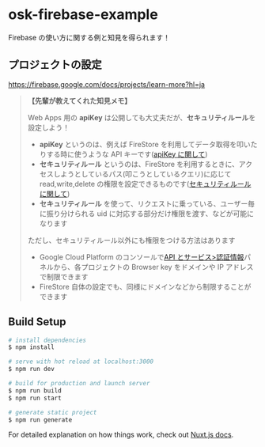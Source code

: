 # osk-firebase-example

Firebase の使い方に関する例と知見を得られます！

## プロジェクトの設定

https://firebase.google.com/docs/projects/learn-more?hl=ja

> **【先輩が教えてくれた知見メモ】**
>
> Web Apps 用の **apiKey** は公開しても大丈夫だが、**セキュリティルール**を設定しよう！
>
> - **apiKey** というのは、例えば FireStore を利用してデータ取得を叩いたりする時に使うような API キーです([apiKey に関して](https://firebase.google.com/docs/projects/api-keys?hl=ja))
> - **セキュリティルール** というのは、FireStore を利用するときに、アクセスしようとしているパス(叩こうとしているクエリ)に応じて read,write,delete の権限を設定できるものです([セキュリティルールに関して](https://firebase.google.com/docs/firestore/security/get-started?hl=ja))
> - **セキュリティルール** を使って、リクエストに乗っている、ユーザー毎に振り分けられる uid に対応する部分だけ権限を渡す、などが可能になります
>
> ただし、セキュリティルール以外にも権限をつける方法はあります
>
> - Google Cloud Platform のコンソールで[API とサービス>認証情報](https://console.cloud.google.com/apis/credentials?hl=ja)パネルから、各プロジェクトの Browser key をドメインや IP アドレスで制限できます
> - FireStore 自体の設定でも、同様にドメインなどから制限することができます

## Build Setup

```bash
# install dependencies
$ npm install

# serve with hot reload at localhost:3000
$ npm run dev

# build for production and launch server
$ npm run build
$ npm run start

# generate static project
$ npm run generate
```

For detailed explanation on how things work, check out [Nuxt.js docs](https://nuxtjs.org).
